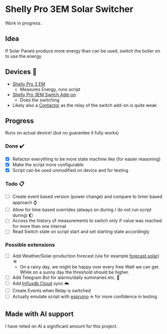 # Shelly Pro 3EM Solar Switcher

Work in progress.

## Idea

If Solar Panels produce more energy than can be used, switch the boiler on to use the energy.

## Devices :electric_plug:

- [Shelly Pro 3 EM](https://www.shelly.com/de/products/shelly-pro-3em-x1)
  - Measures Energy, runs script
- [Shelly Pro 3EM Switch Add-on](https://www.shelly.com/de/products/shelly-pro-3em-switch-add-on)
  - Does the switching
- Likely also a [Contactor](https://en.wikipedia.org/wiki/Contactor) as the relay of the switch add-on is quite weak 

## Progress

Runs on actual device!
(but no guarantee it fully works)

### Done :heavy_check_mark:

- [x] Refactor everything to be more state machine like (for easier reasoning)
- [x] Make the script more configurable
- [x] Script can be used unmodified on device and for testing

### Todo :clipboard:

- [ ] Create event based version (power change) and compare to timer based approach :watch:
- [ ] Allow for time based overrides (always on during / do not run script during) :moon:
- [ ] Access the history of measurements to switch only if value was reached for more than one internal
- [ ] Read Switch state on script start and set starting state accordingly

### Possible extensions

- [ ] Add Weather/Solar-production forecast (via for example [forecast.solar](https://forecast.solar/)) :sunny:
  - On a rainy day, we might be happy over every free Watt we can get. While on a sunny day the threshold should be higher.
- [ ] Add Telegram Bot for alarms/daily summaries etc. :robot:
- [ ] Add [Influxdb Cloud](https://www.influxdata.com/products/influxdb-cloud/) sync :cloud:
- [ ] Create Events when Relay is switched
- [ ] Actually emulate script with [espruino](https://www.espruino.com/) :coffee: for more confidence in testing

## Made with AI support

I have relied on AI a significant amount for this project.
